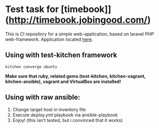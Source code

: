 # Test task for [timebook]](http://timebook.jobingood.com/)

This is CI repository for a simple web-application, based on laravel PHP web-framework. Application located [here](https://github.com/lictw/simple-app).

## Using with test-kitchen framework
```
kitchen converge ubuntu
```
**Make sure that ruby, related gems (test-kitchen, kitchen-vagrant, kitchen-ansible), vagrant and VirtualBox are installed!**

## Using with raw ansible:
1. Change target host in inventory file
2. Execute *deploy.yml* playbook via ansible-playbook
3. Enjoy! (this isn't tested, but i convinced that it works)
